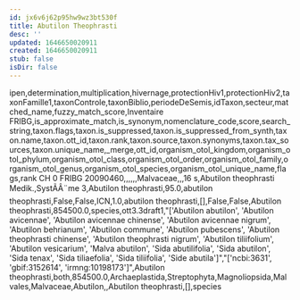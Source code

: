 ```yaml
---
id: jx6v6j62p95hw9wz3bt530f
title: Abutilon Theophrasti
desc: ''
updated: 1646650020911
created: 1646650020911
stub: false
isDir: false
---
```

ipen,determination,multiplication,hivernage,protectionHiv1,protectionHiv2,taxonFamille1,taxonControle,taxonBiblio,periodeDeSemis,idTaxon,secteur,matched_name,fuzzy_match_score,Inventaire FRIBG,is_approximate_match,is_synonym,nomenclature_code,score,search_string,taxon.flags,taxon.is_suppressed,taxon.is_suppressed_from_synth,taxon.name,taxon.ott_id,taxon.rank,taxon.source,taxon.synonyms,taxon.tax_sources,taxon.unique_name,_merge,ott_id,organism_otol_kingdom,organism_otol_phylum,organism_otol_class,organism_otol_order,organism_otol_family,organism_otol_genus,organism_otol_species,organism_otol_unique_name,flags,rank
CH 0 FRIBG 20090460,,,,,,Malvaceae,,,16 s,Abutilon theophrasti Medik.,SystÃÂ¨me 3,Abutilon theophrasti,95.0,abutilon theophrasti,False,False,ICN,1.0,abutilon theophrasti,[],False,False,Abutilon theophrasti,854500.0,species,ott3.3draft1,"['Abutilon abutilon', 'Abutilon avicennae', 'Abutilon avicennae chinense', 'Abutilon avicennae nigrum', 'Abutilon behrianum', 'Abutilon commune', 'Abutilon pubescens', 'Abutilon theophrasti chinense', 'Abutilon theophrasti nigrum', 'Abutilon tiliifolium', 'Abutilon vesicarium', 'Malva abutilon', 'Sida abutilifolia', 'Sida abutilon', 'Sida tenax', 'Sida tiliaefolia', 'Sida tiliifolia', 'Side abutila']","['ncbi:3631', 'gbif:3152614', 'irmng:10198173']",Abutilon theophrasti,both,854500.0,Archaeplastida,Streptophyta,Magnoliopsida,Malvales,Malvaceae,Abutilon,,Abutilon theophrasti,[],species
